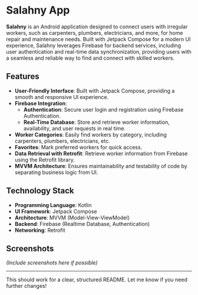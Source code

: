 

# Salahny App

**Salahny** is an Android application designed to connect users with irregular workers, such as carpenters, plumbers, electricians, and more, for home repair and maintenance needs. Built with Jetpack Compose for a modern UI experience, Salahny leverages Firebase for backend services, including user authentication and real-time data synchronization, providing users with a seamless and reliable way to find and connect with skilled workers.

## Features

- **User-Friendly Interface**: Built with Jetpack Compose, providing a smooth and responsive UI experience.
- **Firebase Integration**:
  - **Authentication**: Secure user login and registration using Firebase Authentication.
  - **Real-Time Database**: Store and retrieve worker information, availability, and user requests in real time.
- **Worker Categories**: Easily find workers by category, including carpenters, plumbers, electricians, etc.
- **Favorites**: Mark preferred workers for quick access.
- **Data Retrieval with Retrofit**: Retrieve worker information from Firebase using the Retrofit library.
- **MVVM Architecture**: Ensures maintainability and testability of code by separating business logic from UI.

## Technology Stack

- **Programming Language**: Kotlin
- **UI Framework**: Jetpack Compose
- **Architecture**: MVVM (Model-View-ViewModel)
- **Backend**: Firebase (Realtime Database, Authentication)
- **Networking**: Retrofit


## Screenshots

*(Include screenshots here if possible)*


--- 

This should work for a clear, structured README. Let me know if you need further changes!
